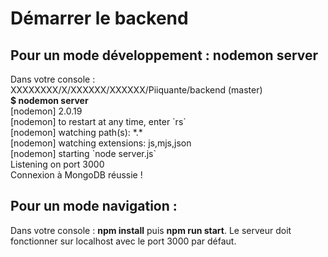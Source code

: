 <h1>Démarrer le backend</h1>

<h2>Pour un mode développement : nodemon server</h2>

<p>Dans votre console :<br>XXXXXXXX/X/XXXXXX/XXXXXX/Piiquante/backend (master)
<br><b>$ nodemon server </b>
<br>[nodemon] 2.0.19
<br>[nodemon] to restart at any time, enter `rs`
<br>[nodemon] watching path(s): *.*
<br>[nodemon] watching extensions: js,mjs,json  
<br>[nodemon] starting `node server.js`
<br>Listening on port 3000
<br>Connexion à MongoDB réussie !</p>


<h2>Pour un mode navigation :</h2>
<p>Dans votre console : <b>npm install</b> puis <b>npm run start</b>. Le serveur doit fonctionner sur localhost avec le port 3000 par défaut. </p>